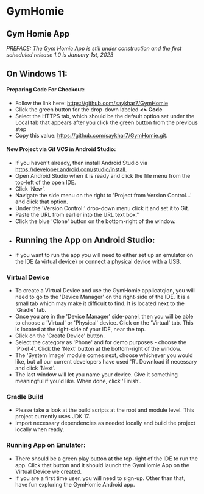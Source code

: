 # GymHomie

## Gym Homie App
*PREFACE: The Gym Homie App is still under construction and the first scheduled release 1.0 is January 1st, 2023*
## On Windows 11:
#### Preparing Code For Checkout:
* Follow the link here: https://github.com/saykhar7/GymHomie
* Click the green button for the drop-down labeled **<> Code**
* Select the HTTPS tab, which should be the default option set under the Local tab that appears after you click the green button from the previous step
* Copy this value: https://github.com/saykhar7/GymHomie.git. 
#### New Project via Git VCS in Android Studio:
* If you haven't already, then install Android Studio via https://developer.android.com/studio/install.
* Open Android Studio when it is ready and click the file menu from the top-left of the open IDE.
* Click 'New'.
* Navigate the side menu on the right to 'Project from Version Control...' and click that option.
* Under the 'Version Control:' drop-down menu click it and set it to Git.
* Paste the URL from earlier into the URL text box."
* Click the blue 'Clone' button on the bottom-right of the window.
* ## Running the App on Android Studio:
* If you want to run the app you will need to either set up an emulator on the IDE (a virtual device) or connect a physical device with a USB.
### Virtual Device
* To create a Virtual Device and use the GymHomie applicatqion, you will need to go to the 'Device Manager' on the right-side of the IDE. It is a small tab which may make it difficult to find. It is located next to the 'Gradle' tab.
* Once you are in the 'Device Manager' side-panel, then you will be able to choose a 'Virtual' or 'Physical' device. Click on the 'Virtual' tab. This is located at the right-side of your IDE, near the top.
* Click on the 'Create Device' button.
* Select the category as 'Phone' and for demo purposes - choose the 'Pixel 4'. Click the 'Next' button at the bottom-right of the window.
* The 'System Image' module comes next, choose whichever you would like, but all our current developers have used 'R'. Download if necessary and click 'Next'.
* The last window will let you name your device. Give it something meaningful if you'd like. When done, click 'Finish'.
### Gradle Build
* Please take a look at the build scripts at the root and module level. This project currently uses JDK 17.
* Import necessary dependencies as needed locally and build the project locally when ready.
### Running App on Emulator:
* There should be a green play button at the top-right of the IDE to run the app. Click that button and it should launch the GymHomie App on the Virtual Device we created.
* If you are a first time user, you will need to sign-up. Other than that, have fun exploring the GymHomie Android app. 
 
